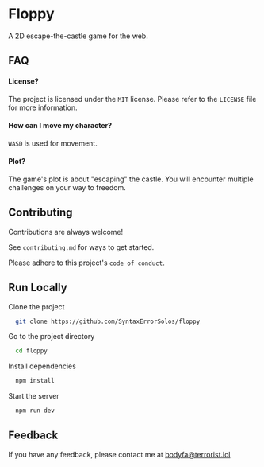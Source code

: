 

# Floppy
 A 2D escape-the-castle game for the web. 


## FAQ

#### License?

The project is licensed under the `MIT` license. Please refer to the `LICENSE` file for more information.

#### How can I move my character?

`WASD` is used for movement.

#### Plot?

The game's plot is about "escaping" the castle. You will encounter multiple challenges on your way to freedom.





## Contributing

Contributions are always welcome!

See `contributing.md` for ways to get started.

Please adhere to this project's `code of conduct`.


## Run Locally

Clone the project

```bash
  git clone https://github.com/SyntaxErrorSolos/floppy
```

Go to the project directory

```bash
  cd floppy
```

Install dependencies

```bash
  npm install
```

Start the server

```bash
  npm run dev
```


## Feedback

If you have any feedback, please contact me at bodyfa@terrorist.lol

